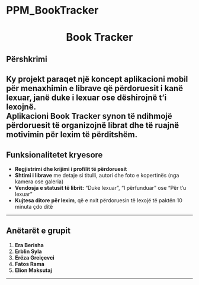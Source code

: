 # PPM_BookTracker


<h1 align="center">Book Tracker</h1>

## Përshkrimi

Ky projekt paraqet një koncept aplikacioni mobil për menaxhimin e librave që përdoruesit i kanë lexuar, janë duke i lexuar ose dëshirojnë t’i lexojnë.  
Aplikacioni **Book Tracker** synon të ndihmojë përdoruesit të organizojnë librat dhe të ruajnë motivimin për lexim të përditshëm.
---

## Funksionalitetet kryesore
- **Regjistrimi dhe krijimi i profilit të përdoruesit**  
- **Shtimi i librave** me detaje si titulli, autori dhe foto e kopertinës (nga kamera ose galeria)  
- **Vendosja e statusit të librit:** “Duke lexuar”, “I përfunduar” ose “Për t’u lexuar”  
- **Kujtesa ditore për lexim**, që e nxit përdoruesin të lexojë të paktën 10 minuta çdo ditë 
---

## Anëtarët e grupit
1. **Era Berisha**  
2. **Erblin Syla**  
3. **Erëza Greiçevci**  
4. **Fatos Rama**  
5. **Elion Maksutaj**

---


